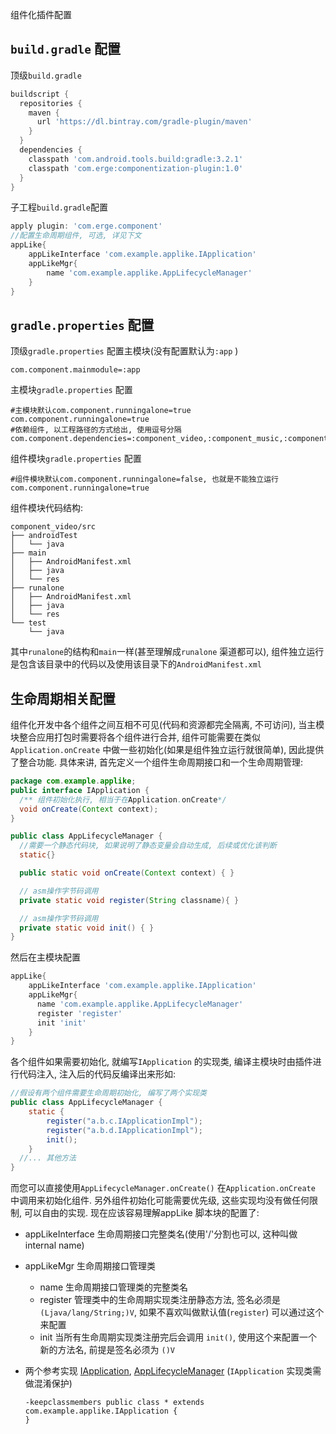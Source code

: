 组件化插件配置

## `build.gradle` 配置

顶级`build.gradle`

```groovy
buildscript {
  repositories {
    maven {
      url 'https://dl.bintray.com/gradle-plugin/maven'
    }
  }
  dependencies {
    classpath 'com.android.tools.build:gradle:3.2.1'
    classpath 'com.erge:componentization-plugin:1.0'
  }
}
```

子工程`build.gradle`配置

```groovy
apply plugin: 'com.erge.component'
//配置生命周期组件, 可选, 详见下文
appLike{
    appLikeInterface 'com.example.applike.IApplication'
    appLikeMgr{
        name 'com.example.applike.AppLifecycleManager'
    }
}
```

## `gradle.properties` 配置

顶级`gradle.properties` 配置主模块(没有配置默认为`:app` )

```properties
com.component.mainmodule=:app
```

主模块`gradle.properties` 配置

```properties
#主模块默认com.component.runningalone=true
com.component.runningalone=true
#依赖组件, 以工程路径的方式给出, 使用逗号分隔
com.component.dependencies=:component_video,:component_music,:component_login
```

组件模块`gradle.properties` 配置

```properties
#组件模块默认com.component.runningalone=false, 也就是不能独立运行
com.component.runningalone=true
```

组件模块代码结构:

```
component_video/src
├── androidTest
│   └── java
├── main
│   ├── AndroidManifest.xml
│   ├── java
│   └── res
├── runalone
│   ├── AndroidManifest.xml
│   ├── java
│   └── res
└── test
    └── java
```

其中`runalone`的结构和`main`一样(甚至理解成`runalone` 渠道都可以), 组件独立运行是包含该目录中的代码以及使用该目录下的`AndroidManifest.xml` 

## 生命周期相关配置

组件化开发中各个组件之间互相不可见(代码和资源都完全隔离, 不可访问), 当主模块整合应用打包时需要将各个组件进行合并, 组件可能需要在类似`Application.onCreate` 中做一些初始化(如果是组件独立运行就很简单), 因此提供了整合功能. 具体来讲, 首先定义一个组件生命周期接口和一个生命周期管理:

```java
package com.example.applike;
public interface IApplication {
  /** 组件初始化执行, 相当于在Application.onCreate*/
  void onCreate(Context context);
}

public class AppLifecycleManager {
  //需要一个静态代码块, 如果说明了静态变量会自动生成, 后续或优化该判断
  static{}

  public static void onCreate(Context context) { }

  // asm操作字节码调用
  private static void register(String classname){ }

  // asm操作字节码调用
  private static void init() { }
}
```

然后在主模块配置

```groovy
appLike{
    appLikeInterface 'com.example.applike.IApplication'
    appLikeMgr{
      name 'com.example.applike.AppLifecycleManager'
      register 'register'
      init 'init'
    }
}
```

各个组件如果需要初始化, 就编写`IApplication` 的实现类, 编译主模块时由插件进行代码注入, 注入后的代码反编译出来形如:

```java
//假设有两个组件需要生命周期初始化, 编写了两个实现类
public class AppLifecycleManager {
    static {
        register("a.b.c.IApplicationImpl");
        register("a.b.d.IApplicationImpl");
        init();
    }
  //... 其他方法
}
```

而您可以直接使用`AppLifecycleManager.onCreate()` 在`Application.onCreate` 中调用来初始化组件. 另外组件初始化可能需要优先级, 这些实现均没有做任何限制, 可以自由的实现. 现在应该容易理解appLike 脚本块的配置了:

* appLikeInterface  生命周期接口完整类名(使用'/'分割也可以, 这种叫做 internal name)

* appLikeMgr  生命周期接口管理类
  * name  生命周期接口管理类的完整类名
  * register 管理类中的生命周期实现类注册静态方法, 签名必须是 `(Ljava/lang/String;)V`, 如果不喜欢叫做默认值(`register`) 可以通过这个来配置
  * init  当所有生命周期实现类注册完后会调用 `init()`, 使用这个来配置一个新的方法名, 前提是签名必须为 `()V`

* 两个参考实现 [IApplication](src/test/java/com/example/applike/IApplication.java), [AppLifecycleManager](src/test/java/com/example/applike/AppLifecycleManager.java) (`IApplication` 实现类需做混淆保护)

  ```
  -keepclassmembers public class * extends com.example.applike.IApplication {
  }
  ```

  ​